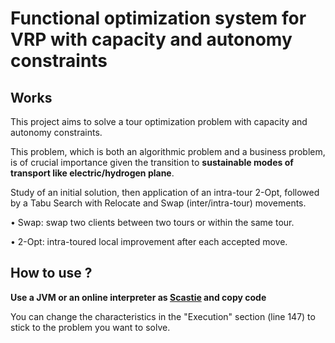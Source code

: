 # Functional optimization system for VRP with capacity and autonomy constraints

## Works
This project aims to solve a tour optimization problem with capacity and autonomy constraints.

This problem, which is both an algorithmic problem and a business problem, is of crucial importance given the transition to **sustainable modes of transport like electric/hydrogen plane**.

Study of an initial solution, then application of an intra-tour 2-Opt, followed by a Tabu Search with Relocate and Swap (inter/intra-tour) movements.

• Swap: swap two clients between two tours or within the same tour.

• 2-Opt: intra-toured local improvement after each accepted move.

## How to use ?
**Use a JVM or an online interpreter as [Scastie](https://scastie.scala-lang.org) and copy code**

You can change the characteristics in the "Execution" section (line 147) to stick to the problem you want to solve.
